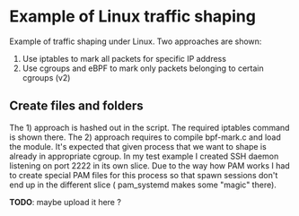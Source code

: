 # Example of Linux traffic shaping

Example of traffic shaping under Linux. Two approaches are shown:

1) Use iptables to mark all packets for specific IP address
2) Use cgroups and eBPF to mark only packets belonging to certain cgroups (v2)


## Create files and folders

The 1) approach is hashed out in the script. The required iptables command is shown there.
The 2) approach requires to compile bpf-mark.c and load the module. It's expected that given process that we want to shape is already in appropriate cgroup.
In my test example I created SSH daemon listening on port 2222 in its own slice. Due to the way how PAM works I had to create special PAM files for this process so that spawn sessions don't end up in the different slice ( pam_systemd makes some "magic" there).

**TODO**: maybe upload it here ?
